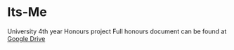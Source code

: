 # Its-Me
University 4th year Honours project
Full honours document can be found at <a href="https://drive.google.com/file/d/1X4E4BuKFA1RCmzZJCQ_98nevGFCZvS8z/view?usp=sharing"> Google Drive </a>
